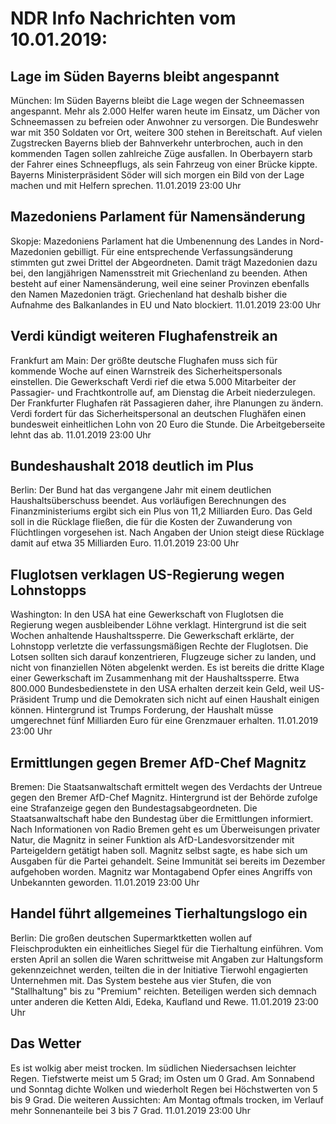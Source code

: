 # NDR Info Nachrichten vom 10.01.2019:


## Lage im Süden Bayerns bleibt angespannt
München:	Im Süden Bayerns bleibt die Lage wegen der Schneemassen angespannt. Mehr als 2.000 Helfer waren heute im Einsatz, um Dächer von Schneemassen zu befreien oder Anwohner zu versorgen. Die Bundeswehr war mit 350 Soldaten vor Ort, weitere 300 stehen in Bereitschaft. Auf vielen Zugstrecken Bayerns blieb der Bahnverkehr unterbrochen, auch in den kommenden Tagen sollen zahlreiche Züge ausfallen. In Oberbayern starb der Fahrer eines Schneepflugs, als sein Fahrzeug von einer Brücke kippte. Bayerns Ministerpräsident Söder will sich morgen ein Bild von der Lage machen und mit Helfern sprechen. 11.01.2019 23:00 Uhr 

## Mazedoniens Parlament für Namensänderung
Skopje:	Mazedoniens Parlament hat die Umbenennung des Landes in Nord-Mazedonien gebilligt. Für eine entsprechende Verfassungsänderung stimmten gut zwei Drittel der Abgeordneten. Damit trägt Mazedonien dazu bei, den langjährigen Namensstreit mit Griechenland zu beenden. Athen besteht auf einer Namensänderung, weil eine seiner Provinzen ebenfalls den Namen Mazedonien trägt. Griechenland hat deshalb bisher die Aufnahme des Balkanlandes in EU und Nato blockiert. 11.01.2019 23:00 Uhr 

## Verdi kündigt weiteren Flughafenstreik an
Frankfurt am Main: Der größte deutsche Flughafen muss sich für kommende Woche auf einen Warnstreik des Sicherheitspersonals einstellen. Die Gewerkschaft Verdi rief die etwa 5.000 Mitarbeiter der Passagier- und Frachtkontrolle auf, am Dienstag die Arbeit niederzulegen. Der Frankfurter Flughafen rät Passagieren daher, ihre Planungen zu ändern. Verdi fordert für das Sicherheitspersonal an deutschen Flughäfen einen bundesweit einheitlichen Lohn von 20 Euro die Stunde. Die Arbeitgeberseite lehnt das ab. 11.01.2019 23:00 Uhr 

## Bundeshaushalt 2018 deutlich im Plus
Berlin: Der Bund hat das vergangene Jahr mit einem deutlichen Haushaltsüberschuss beendet. Aus vorläufigen Berechnungen des Finanzministeriums ergibt sich ein Plus von 11,2 Milliarden Euro. Das Geld soll in die Rücklage fließen, die für die Kosten der Zuwanderung von Flüchtlingen vorgesehen ist. Nach Angaben der Union steigt diese Rücklage damit auf etwa 35 Milliarden Euro. 11.01.2019 23:00 Uhr 

## Fluglotsen verklagen US-Regierung wegen Lohnstopps
Washington: In den USA hat eine Gewerkschaft von Fluglotsen die Regierung wegen ausbleibender Löhne verklagt. Hintergrund ist die seit Wochen anhaltende Haushaltssperre. Die Gewerkschaft erklärte, der Lohnstopp verletzte die verfassungsmäßigen Rechte der Fluglotsen. Die Lotsen sollten sich darauf konzentrieren, Flugzeuge sicher zu landen, und nicht von finanziellen Nöten abgelenkt werden. Es ist bereits die dritte Klage einer Gewerkschaft im Zusammenhang mit der Haushaltssperre. Etwa 800.000 Bundesbedienstete in den USA erhalten derzeit kein Geld, weil US-Präsident Trump und die Demokraten sich nicht auf einen Haushalt einigen können. Hintergrund ist Trumps Forderung, der Haushalt müsse umgerechnet fünf Milliarden Euro für eine Grenzmauer erhalten. 11.01.2019 23:00 Uhr 

## Ermittlungen gegen Bremer AfD-Chef Magnitz
Bremen: Die Staatsanwaltschaft ermittelt wegen des Verdachts der Untreue gegen den Bremer AfD-Chef Magnitz. Hintergrund ist der Behörde zufolge eine Strafanzeige gegen den Bundestagsabgeordneten. Die Staatsanwaltschaft habe den Bundestag über die Ermittlungen informiert. Nach Informationen von Radio Bremen geht es um Überweisungen privater Natur, die Magnitz in seiner Funktion als AfD-Landesvorsitzender mit Parteigeldern getätigt haben soll. Magnitz selbst sagte, es habe sich um Ausgaben für die Partei gehandelt. Seine Immunität sei bereits im Dezember aufgehoben worden. Magnitz war Montagabend Opfer eines Angriffs von Unbekannten geworden. 11.01.2019 23:00 Uhr 

## Handel führt allgemeines Tierhaltungslogo ein
Berlin: Die großen deutschen Supermarktketten wollen auf Fleischprodukten ein einheitliches Siegel für die Tierhaltung einführen. Vom ersten April an sollen die Waren schrittweise mit Angaben zur Haltungsform gekennzeichnet werden, teilten die in der Initiative Tierwohl engagierten Unternehmen mit. Das System bestehe aus vier Stufen, die von "Stallhaltung" bis zu "Premium" reichten. Beteiligen werden sich demnach unter anderen die Ketten Aldi, Edeka, Kaufland und Rewe. 11.01.2019 23:00 Uhr 

## Das Wetter
Es ist wolkig aber meist trocken. Im südlichen Niedersachsen leichter Regen. Tiefstwerte meist um 5 Grad; im Osten um 0 Grad. Am Sonnabend und Sonntag dichte Wolken und wiederholt Regen bei Höchstwerten von 5 bis 9 Grad. Die weiteren Aussichten:
Am Montag oftmals trocken, im Verlauf mehr Sonnenanteile bei 3 bis 7 Grad. 11.01.2019 23:00 Uhr 
